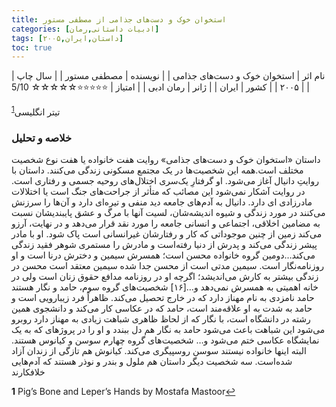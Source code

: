 ```yaml
---
title: استخوان خوک و دست‌های جذامی از مصطفی مستور
categories: [ادبیات داستانی,رمان]
tags: [داستان,ایران,۲۰۰۵]
toc: true
---
```


| نام اثر | استخوان خوک و دست‌های جذامی |
| نویسنده | مصطفی مستور |
| سال چاپ | ۲۰۰۵  |
| کشور | ایران  |
| ژانر | رمان ادبی  |
| امتیاز | ⭐⭐⭐⭐⭐☆☆☆☆☆ 5/10  |


تیتر انگلیسی<sup id="a1">[1](#f1)</sup>

### خلاصه و تحلیل

داستان «استخوان خوک و دست‌های جذامی» روایت هفت خانواده یا هفت نوع شخصیت مختلف است.همه این شخصیت‌ها در یک مجتمع مسکونی زندگی می‌کنند. داستان با روایتِ دانیال آغاز می‌شود. او گرفتارِ یک‌سری اختلال‌های روحیه جسمی و رفتاری است. در روایت آشکار نمی‌شود این مصائب که متأثر از جراحت‌های جنگ است یا اختلالات مادرزادی ای دارد. دانیال به آدم‌های جامعه دید منفی و تیره‌ای دارد و آن‌ها را سرزنش می‌کنند در مورد زندگی و شیوه اندیشه‌شان، لسیت آنها با مرگ و عشق پایبندیشان نسبت به مضامین اخلاقی، اجتماعی و انسانی جامعه را مورد نقد قرار می‌دهد و در نهایت، آرزو می‌کند زمین از چنین موجوداتی که کار و رفتارشان غیرانسانی است پاک شود. او با مادر پیشر زندگی می‌کند و پدرش از دنیا رفته‌است و مادرش را مستمری شوهر فقید زندگی می‌کند…دومین گروه خانواده محسن است؛ همسرش سیمین و دخترش درنا است و او روزنامه‌نگار است. سیمین مدتی است از محسن جدا شده سیمین معتقد است محسن در زندگی بیشتر به کارش می‌اندیشد؛ اگرچه او در روزنامه مدافع حقوق زنان است ولی در خانه اهمیتی به همسرش نمی‌دهد و…[۱۶] شخصیت‌های گروه سوم، حامد و نگار هستند حامد نامزدی به نام مهناز دارد که در خارج تحصیل می‌کند. ظاهراً فرد زیبارویی است و حامد به شدت به او علاقه‌مند است، حامد که در عکاسی کار می‌کند و دانشجوی همین رشته در دانشگاه است، با نگار که از لحاظ ظاهری شباهت زیادی به مهناز دارد روبرو می‌شود این شباهت باعث می‌شود حامد به نگار هم دل ببندد و او را در پروژهای که به یک نمایشگاه عکاسی ختم می‌شود و… شخصیت‌های گروه چهارم سوسن و کیانوس هستند. البته اینها خانواده نیستند سوسن روسپیگری می‌کند. کیانوش هم تازگی از زندان آزاد شده‌است. سه شخصیت دیگر داستان هم ملول و بندر و نوذر هستند که آدم‌هایی خلافکارند

<b id="f1">1</b> <span class="footnote">Pig’s Bone and Leper’s Hands by Mostafa Mastoor</span>[↩](#a1)